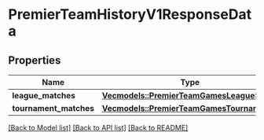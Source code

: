 # PremierTeamHistoryV1ResponseData

## Properties

Name | Type | Description | Notes
------------ | ------------- | ------------- | -------------
**league_matches** | [**Vec<models::PremierTeamGamesLeagueString>**](PremierTeamGamesLeagueString.md) |  | 
**tournament_matches** | [**Vec<models::PremierTeamGamesTournament>**](PremierTeamGamesTournament.md) |  | 

[[Back to Model list]](../README.md#documentation-for-models) [[Back to API list]](../README.md#documentation-for-api-endpoints) [[Back to README]](../README.md)


